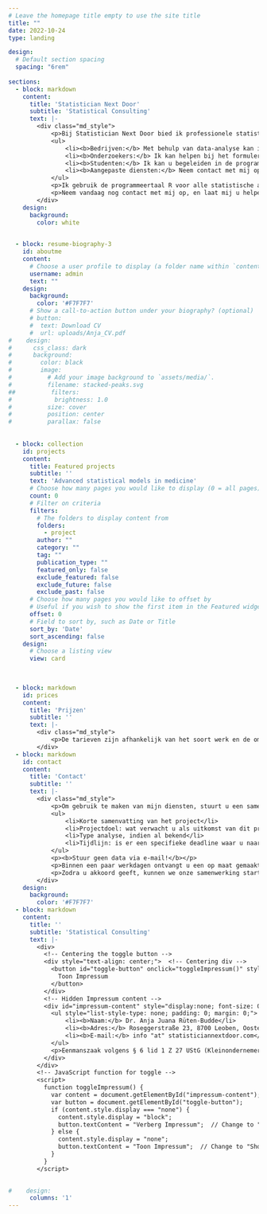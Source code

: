```yaml
---
# Leave the homepage title empty to use the site title
title: ""
date: 2022-10-24
type: landing

design:
  # Default section spacing
  spacing: "6rem"
    
sections:
  - block: markdown
    content:
      title: 'Statistician Next Door' 
      subtitle: 'Statistical Consulting'
      text: |-
        <div class="md_style">
            <p>Bij Statistician Next Door bied ik professionele statistische adviesdiensten aan een breed scala aan klanten. Mijn doel is om met elke klant samen te werken om hun specifieke problemen te identificeren en op maat gemaakte diensten te leveren. Of u nu een bedrijf, onderzoeker, of student bent, ik kan u helpen door advies te geven over uw statistische vraagstukken en/of de data-analyse voor u uit te voeren. Mijn diensten omvatten:</p>
            <ul>
                <li><b>Bedrijven:</b> Met behulp van data-analyse kan ik u helpen uw huidige prestaties te begrijpen, toekomstige uitkomsten te voorspellen en uw besluitvorming te ondersteunen met geavanceerde statistische technieken en datavisualisatietools.</li>
                <li><b>Onderzoekers:</b> Ik kan helpen bij het formuleren van een duidelijke en haalbare onderzoeksvraag, het selecteren van geschikte statistische methoden en het uitvoeren van data-analyse. Daarnaast kan ik u ondersteunen bij het interpreteren van de resultaten, het rapporteren van bevindingen en het communiceren van de implicaties van uw onderzoek.</li>
                <li><b>Studenten:</b> Ik kan u begeleiden in de programmeertaal R en concepten en toepassingen van statistiek uitleggen via online begeleiding. Ik lever echter geen oplossingen voor beoordeelde opdrachten.</li>
                <li><b>Aangepaste diensten:</b> Neem contact met mij op met uw statistisch probleem, en misschien kan ik u helpen.</li>
            </ul>
            <p>Ik gebruik de programmeertaal R voor alle statistische analyses en kan u ook adviseren over uw eigen analyses in R.</p>
            <p>Neem vandaag nog contact met mij op, en laat mij u helpen met uw data-analysevraagstukken.</p>
        </div>
    design:
      background:
        color: white
        

  - block: resume-biography-3 
    id: aboutme
    content:
      # Choose a user profile to display (a folder name within `content/authors/`)
      username: admin
      text: ""
    design:
      background:
        color: '#F7F7F7'
      # Show a call-to-action button under your biography? (optional)
      # button:
      #  text: Download CV
      #  url: uploads/Anja_CV.pdf
#    design:
#      css_class: dark
#      background:
#        color: black
#        image:
#          # Add your image background to `assets/media/`.
#          filename: stacked-peaks.svg
##          filters:
#            brightness: 1.0
#          size: cover
#          position: center
#          parallax: false
  
  
  - block: collection
    id: projects
    content:
      title: Featured projects
      subtitle: ''
      text: 'Advanced statistical models in medicine'
      # Choose how many pages you would like to display (0 = all pages)
      count: 0
      # Filter on criteria
      filters:
        # The folders to display content from
        folders:
          - project
        author: ""
        category: ""
        tag: ""
        publication_type: ""
        featured_only: false
        exclude_featured: false
        exclude_future: false
        exclude_past: false
      # Choose how many pages you would like to offset by
      # Useful if you wish to show the first item in the Featured widget
      offset: 0
      # Field to sort by, such as Date or Title
      sort_by: 'Date'
      sort_ascending: false
    design:
      # Choose a listing view
      view: card

  
  
  - block: markdown
    id: prices
    content:
      title: 'Prijzen'
      subtitle: ''
      text: |-
        <div class="md_style">
            <p>De tarieven zijn afhankelijk van het soort werk en de omvang van het project. Na ontvangst van de details van uw project stuur ik binnen enkele werkdagen een offerte en een tijdlijn.</p>
        </div>
  - block: markdown
    id: contact
    content:
      title: 'Contact'
      subtitle: ''
      text: |-
        <div class="md_style">
            <p>Om gebruik te maken van mijn diensten, stuurt u een samenvatting van uw project of probleem per e-mail op info "at" statisticiannextdoor.com. Vermeld hierbij in het bijzonder de volgende informatie: </p>
            <ul>
                <li>Korte samenvatting van het project</li>
                <li>Projectdoel: wat verwacht u als uitkomst van dit project?</li>
                <li>Type analyse, indien al bekend</li>
                <li>Tijdlijn: is er een specifieke deadline waar u naartoe werkt?</li>
            </ul>
            <p><b>Stuur geen data via e-mail!</b></p>
            <p>Binnen een paar werkdagen ontvangt u een op maat gemaakt voorstel met een prijs- en tijdsindicatie.</p>
            <p>Zodra u akkoord geeft, kunnen we onze samenwerking starten.</p>
        </div>
    design:
      background:
        color: '#F7F7F7'
  - block: markdown
    content:
      title: ''
      subtitle: 'Statistical Consulting'
      text: |-
        <div>
          <!-- Centering the toggle button -->
          <div style="text-align: center;">  <!-- Centering div -->
            <button id="toggle-button" onclick="toggleImpressum()" style="background:none;border:none;color:black;text-decoration:none;cursor:pointer;">
              Toon Impressum
            </button>
          </div>         
          <!-- Hidden Impressum content -->
          <div id="impressum-content" style="display:none; font-size: 0.8em;">
            <ul style="list-style-type: none; padding: 0; margin: 0;">
                <li><b>Naam:</b> Dr. Anja Juana Rüten-Budde</li>
                <li><b>Adres:</b> Roseggerstraße 23, 8700 Leoben, Oostenrijk</li>
                <li><b>E-mail:</b> info "at" statisticiannextdoor.com</li>
            </ul>
            <p>Eenmanszaak volgens § 6 lid 1 Z 27 UStG (Kleinondernemersregeling)</p>
          </div>
        </div>
        <!-- JavaScript function for toggle -->
        <script>
          function toggleImpressum() {
            var content = document.getElementById("impressum-content");
            var button = document.getElementById("toggle-button");
            if (content.style.display === "none") {
              content.style.display = "block";
              button.textContent = "Verberg Impressum";  // Change to "Hide"
            } else {
              content.style.display = "none";
              button.textContent = "Toon Impressum";  // Change to "Show"
            }
          }
        </script>
        

#    design:
      columns: '1'
---
```


<!-- email as picture:  <img src="/images/email_white.png" class="inline-image" style="width: 38%; height: auto; display: inline-block; vertical-align: middle; margin: 0; padding: 0;"> -->

